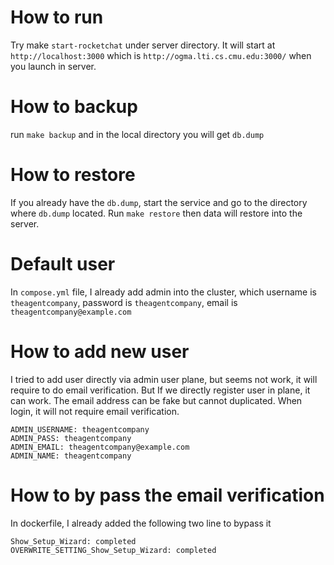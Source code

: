 # How to run
Try make `start-rocketchat` under server directory. It will start at `http://localhost:3000` which is `http://ogma.lti.cs.cmu.edu:3000/` when you launch in server.

# How to backup
run `make backup` and in the local directory you will get `db.dump`

# How to restore
If you already have the `db.dump`, start the service and go to the directory where `db.dump` located. Run `make restore` then data will restore into the server.

# Default user
In `compose.yml` file, I already add admin into the cluster, which username is `theagentcompany`, password is `theagentcompany`, email is `theagentcompany@example.com`

# How to add new user
I tried to add user directly via admin user plane, but seems not work, it will require to do email verification. But If we directly register user in plane, it can work. The email address can be fake but cannot duplicated. When login, it will not require email verification.
```
ADMIN_USERNAME: theagentcompany
ADMIN_PASS: theagentcompany
ADMIN_EMAIL: theagentcompany@example.com
ADMIN_NAME: theagentcompany
```

# How to by pass the email verification
In dockerfile, I already added the following two line to bypass it
```
Show_Setup_Wizard: completed
OVERWRITE_SETTING_Show_Setup_Wizard: completed
```